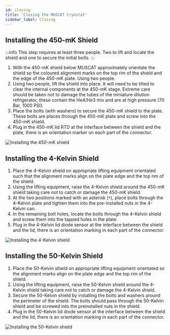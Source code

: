 ```yaml
---
id: closing
title: 'Closing the MUSCAT Cryostat'
sidebar_label: Closing
---
```


## Installing the 450-mK Shield

:::info
This step requires at least three people. Two to lift and locate the shield and one to secure the initial bolts.
:::

1. With the 450-mK shield below MUSCAT approximately orientate the shield so the coloured alignment marks on the top rim of the shield and the edge of the 450-mK plate. Using two people.
2. Using two people, lift the shield into place. It will need to be tilted to clear the internal components at the 450-mK stage. Extreme care should be taken not to damage the tubes of the miniature dilution refrigerator, these contain the He4/He3 mix and are at high pressure (70 Bar, 1000 PSI).
3. Place the bolts (with washers) to secure the 450-mK shield to the plate. These bolts are places through the 450-mK plate and screw into the 450-mK shield.
4. Plug in the 450-mK lid RTD at the interface between the shield and the plate, there is an orientation marker on each part of the connector.

![Installing the 450-mK shield](/img/close_450mK.png)

## Installing the 4-Kelvin Shield

1. Place the 4-Kelvin shield on appropriate lifting equipment orientated such that the alignment marks align on the plate edge and the top rim of the shield.
2. Using the lifting equipment, raise the 4-Kelvin shield around the 450-mK shield taking care not to catch or damage the 450-mK shield.
3. At the two positions marked with an asterisk (`*`), place bolts through the 4-Kelvin plate and tighten them into the pre-installed nuts in the 4-Kelvin can.
4. In the remaining bolt holes, locate the bolts through the 4-Kelvin shield and screw them into the tapped holes in the plate.
5. Plug in the 4-Kelvin lid diode sensor at the interface between the shield and the lid, there is an orientation marking in each part of the connector.

![Installing the 4-Kelvin shield](/img/close_4K.png)

## Installing the 50-Kelvin Shield

1. Place the 50-Kelvin shield on appropriate lifting equipment orientated so the alignment marks align on the plate edge and the top rim of the shield.
2. Using the lifting equipment, raise the 50-Kelvin shield around the 4-Kelvin shield taking care not to catch or damage the 4-Kelvin shield.
3. Secure the 50-Kelvin shield by installing the bolts and washers around the perimeter of the shield. The bolts should pass through the 50-Kelvin shield and be screwed into the preinstalled nuts in the shield.
4. Plug in the 50-Kelvin lid diode sensor at the interface between the shield and the lid, there is an orientation marking in each part of the connector.

![Installing the 50-Kelvin shield](/img/close_50K.png)